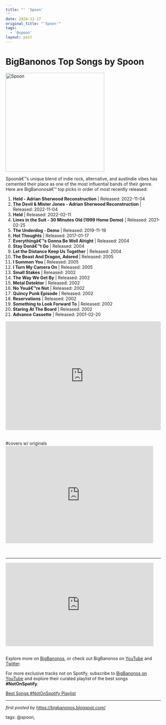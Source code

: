 ```yaml
---
title: "' 'Spoon'
'"
date: 2024-12-17
original_title: "'Spoon'"
tags:
  - '@spoon'
layout: post
---
```

<h1>BigBanonos Top Songs by Spoon</h1>
<div class="separator"> <a href="https://media.npr.org/assets/img/2014/06/03/spoon_tomhines_hi-30c0805e8707712f2d70433634ce32e2df65735f.jpg" > <img alt="Spoon" border="0" width="320" data-original-height="480" data-original-width="640" src="https://media.npr.org/assets/img/2014/06/03/spoon_tomhines_hi-30c0805e8707712f2d70433634ce32e2df65735f.jpg"/> </a>
</div>
<p>Spoonâ€™s unique blend of indie rock, alternative, and austindie vibes has cemented their place as one of the most influential bands of their genre. Here are BigBanonosâ€™ top picks in order of most recently released:</p> <ol> <li><strong>Held - Adrian Sherwood Reconstruction</strong> | Released: 2022-11-04</li> <li><strong>The Devil & Mister Jones - Adrian Sherwood Reconstruction</strong> | Released: 2022-11-04</li> <li><strong>Held</strong> | Released: 2022-02-11</li> <li><strong>Lines in the Suit - 30 Minutes Old (1999 Home Demo)</strong> | Released: 2021-02-25</li> <li><strong>The Underdog - Demo</strong> | Released: 2019-11-19</li> <li><strong>Hot Thoughts</strong> | Released: 2017-01-17</li> <li><strong>Everythingâ€™s Gonna Be Well Alright</strong> | Released: 2004</li> <li><strong>Stay Donâ€™t Go</strong> | Released: 2004</li> <li><strong>Let the Distance Keep Us Together</strong> | Released: 2004</li> <li><strong>The Beast And Dragon, Adored</strong> | Released: 2005</li> <li><strong>I Summon You</strong> | Released: 2005</li> <li><strong>I Turn My Camera On</strong> | Released: 2005</li> <li><strong>Small Stakes</strong> | Released: 2002</li> <li><strong>The Way We Get By</strong> | Released: 2002</li> <li><strong>Metal Detektor</strong> | Released: 2002</li> <li><strong>No Youâ€™re Not</strong> | Released: 2002</li> <li><strong>Quincy Punk Episode</strong> | Released: 2002</li> <li><strong>Reservations</strong> | Released: 2002</li> <li><strong>Something to Look Forward To</strong> | Released: 2002</li> <li><strong>Staring At The Board</strong> | Released: 2002</li> <li><strong>Advance Cassette</strong> | Released: 2001-02-20</li>
</ol> <div> <iframe src="https://open.spotify.com/embed/playlist/1JHB5RhDKVfk4Yi1EYGeUc?utm_source=generator" width="100%" height="352" frameborder="0" allowfullscreen="" allow="autoplay; clipboard-write; encrypted-media; fullscreen; picture-in-picture" loading="lazy"></iframe>
</div> <div></div><div><br /></div><div><br /></div>#covers w/ originals <br />
<iframe allowfullscreen="" frameborder="0" height="315" src="https://www.youtube.com/embed/ohFlvziFmFw?list=PLtuNtuTatqI3i4_OhZDkxeJrrxbO3L2HC" width="95%"></iframe>
<br /><br />
<div><br />
<hr />
<iframe allowfullscreen="" frameborder="0" height="270" src="https://www.youtube.com/embed/zvrHN5jPPjI" width="480"></iframe><br /><br /></div> <p>Explore more on <a href="https://bigbanonos.blogspot.com/">BigBanonos</a>, or check out BigBanonos on <a href="https://www.youtube.com/@BigBanonos">YouTube</a> and <a href="https://x.com/bigbanonos">Twitter</a>.</p>


<!--Subscribe and Playlist Links-->
<div>
    <p>For more exclusive tracks not on Spotify, subscribe to <a href="https://www.youtube.com/@BigBanonos" target="_blank">BigBanonos on YouTube</a> and explore their curated playlist of the best songs <strong>#NotOnSpotify</strong>.</p>
    <p><a href="https://www.youtube.com/playlist?list=PLtuNtuTatqI0kFahUCbtbfenC_ET5O_tr" target="_blank">Best Songs #NotOnSpotify Playlist<br /></a></p></div>

<hr />

<p><em>first posted by</em> <a href="https://bigbanonos.blogspot.com/" rel="noopener" target="_new">https://bigbanonos.blogspot.com/</a></p>

<p>tags: @spoon,</p>
